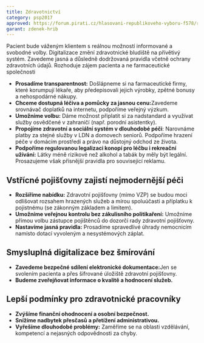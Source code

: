 ```yaml
---
title: Zdravotnictví
category: psp2017
approved: https://forum.pirati.cz/hlasovani-republikoveho-vyboru-f578/rv-27-2016-program-2017-zdravotnictvi-r-h-1-k-t36869-10.html
garant: zdenek-hrib
---
```


Pacient bude váženým klientem s reálnou možností informované a svobodné volby. Digitalizace změní zdravotnické bludiště na přívětivý systém. Zavedeme jasná a důsledně dodržovaná pravidla včetně ochrany zdravotních údajů. Rozhoduje zájem pacienta a ne farmaceutické společnosti

* **Prosadíme transparentnost:**​ Došlápneme si na farmaceutické firmy, které
korumpují lékaře, aby předepisovali jejich výrobky, zpětné bonusy a
nehospodárné nákupy.
* **Chceme dostupná léčiva a pomůcky za jasnou cenu:**​ Zavedeme
srovnávač doplatků na internetu, podpoříme veřejný výzkum.
* **Umožníme volbu:​** Dáme možnost připlatit si za nadstandard a využívat
služby osvědčené v zahraničí (např. porodní asistentky).
* **Propojíme zdravotní a sociální systém v dlouhodobé péči​**: Narovnáme
platby za stejné služby v LDN a domovech seniorů. ​Podpoříme hrazení péče
v domácím prostředí a právo na důstojný odchod ze života.
* **Podpoříme regulovanou legalizaci konopí pro léčbu i rekreační užívání:**
Látky méně rizikové než alkohol a tabák by měly být legální. Prosazujeme
však přísnější pravidla pro související reklamu.

## Vstřícné pojišťovny zajistí nejmodernější péči

* **Rozšíříme nabídku:​** Zdravotní pojišťovny (mimo VZP) se budou moci
odlišovat rozsahem hrazených služeb a mírou spoluúčasti a příplatku k
pojistnému (se zákonným základem a limitem).
* **Umožníme veřejnou kontrolu bez zákulisního politikaření:**​ Umožníme
přímou volbu zástupce pojištěnců do dozorčí rady zdravotní pojišťovny.
* **Nastavíme jasná pravidla:** ​Prosadíme spravedlivé úhrady nemocnicím
namísto dotací vyvoleným a nesystémových záplat.

## Smysluplná digitalizace bez šmírování

* **Zavedeme bezpečné sdílení elektronické dokumentace:**​ Jen se svolením
pacienta a přes šifrované úložiště zdravotní pojišťovny.
* **Budeme zveřejňovat informace o kvalitě a hodnocení služeb.**

## Lepší podmínky pro zdravotnické pracovníky

* **Zvýšíme finanční ohodnocení a osobní bezpečnost.**
* **Snížíme nadbytek přesčasů a přetížení administrativou.**
* **Vyřešíme dlouhodobé problémy:** ​Zaměříme se na oblasti vzdělávání,
kompetencí a nejasných odpovědnosti za chyby.
